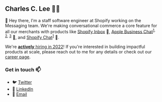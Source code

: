 ## Charles C. Lee 👨‍💻

:wave: Hey there, I'm a staff software engineer at Shopify working on the Messaging team. We're making conversational commerce a core feature for all our merchants with products like [Shopify Inbox](https://www.shopify.com/inbox) 📱, [Apple Business Chat](https://apps.shopify.com/apple-business-chat)<sup>[1](https://www.apple.com/ios/business-chat/), [2](https://www.theverge.com/2019/6/26/18760025/apple-business-chat-imessage-shopify-online-stores), [3](https://www.macrumors.com/2019/06/26/shopify-apple-business-chat/)</sup> 🍎, and [Shopify Chat](https://apps.shopify.com/chat)<sup>[1](https://www.shopify.com/blog/shopify-chatl)</sup> 💬.

We're [**actively** hiring in 2022](https://www.shopify.com/careers)! If you're interested in building impactful products at scale, please reach out to me for any details or check out our [career page](https://www.shopify.com/careers).

### Get in touch :mailbox:

* :bird: [Twitter](https://twitter.com/reallychar)
* :office: [LinkedIn](https://www.linkedin.com/in/charleschanlee)
* :email: [Email](mailto:contact@charleschanlee.com)
